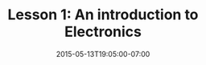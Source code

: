 ---
layout: post
title: "Lesson 1: An introduction to Electronics"
date: 2015-05-13T19:05:00-07:00
categories: electronics tutorials
---